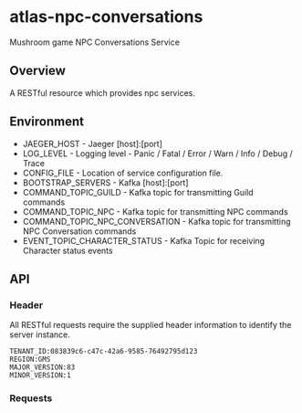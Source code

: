 # atlas-npc-conversations
Mushroom game NPC Conversations Service

## Overview

A RESTful resource which provides npc services.

## Environment

- JAEGER_HOST - Jaeger [host]:[port]
- LOG_LEVEL - Logging level - Panic / Fatal / Error / Warn / Info / Debug / Trace
- CONFIG_FILE - Location of service configuration file.
- BOOTSTRAP_SERVERS - Kafka [host]:[port]
- COMMAND_TOPIC_GUILD - Kafka topic for transmitting Guild commands
- COMMAND_TOPIC_NPC - Kafka topic for transmitting NPC commands 
- COMMAND_TOPIC_NPC_CONVERSATION - Kafka topic for transmitting NPC Conversation commands
- EVENT_TOPIC_CHARACTER_STATUS - Kafka Topic for receiving Character status events

## API

### Header

All RESTful requests require the supplied header information to identify the server instance.

```
TENANT_ID:083839c6-c47c-42a6-9585-76492795d123
REGION:GMS
MAJOR_VERSION:83
MINOR_VERSION:1
```

### Requests
